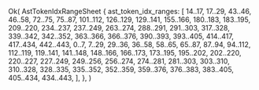Ok(
    AstTokenIdxRangeSheet {
        ast_token_idx_ranges: [
            14..17,
            17..29,
            43..46,
            46..58,
            72..75,
            75..87,
            101..112,
            126..129,
            129..141,
            155..166,
            180..183,
            183..195,
            209..220,
            234..237,
            237..249,
            263..274,
            288..291,
            291..303,
            317..328,
            339..342,
            342..352,
            363..366,
            366..376,
            390..393,
            393..405,
            414..417,
            417..434,
            442..443,
            0..7,
            7..29,
            29..36,
            36..58,
            58..65,
            65..87,
            87..94,
            94..112,
            112..119,
            119..141,
            141..148,
            148..166,
            166..173,
            173..195,
            195..202,
            202..220,
            220..227,
            227..249,
            249..256,
            256..274,
            274..281,
            281..303,
            303..310,
            310..328,
            328..335,
            335..352,
            352..359,
            359..376,
            376..383,
            383..405,
            405..434,
            434..443,
        ],
    },
)